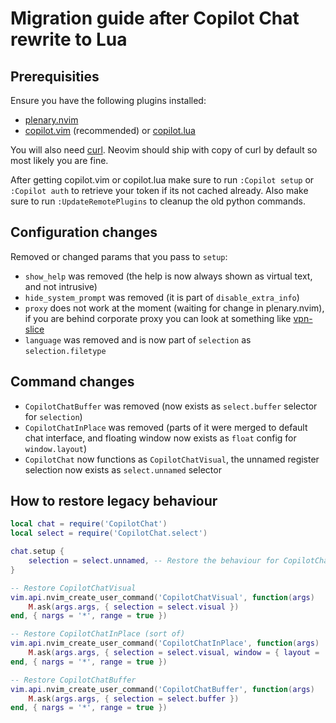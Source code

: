 # Migration guide after Copilot Chat rewrite to Lua

## Prerequisities

Ensure you have the following plugins installed:

- [plenary.nvim](https://github.com/nvim-lua/plenary.nvim)
- [copilot.vim](https://github.com/github/copilot.vim) (recommended) or [copilot.lua](https://github.com/zbirenbaum/copilot.lua)

You will also need [curl](https://curl.se/). Neovim should ship with copy of curl by default so most likely you are fine.

After getting copilot.vim or copilot.lua make sure to run `:Copilot setup` or `:Copilot auth` to retrieve your token if its not cached already.
Also make sure to run `:UpdateRemotePlugins` to cleanup the old python commands.

## Configuration changes

Removed or changed params that you pass to `setup`:

- `show_help` was removed (the help is now always shown as virtual text, and not intrusive)
- `hide_system_prompt` was removed (it is part of `disable_extra_info`)
- `proxy` does not work at the moment (waiting for change in plenary.nvim), if you are behind corporate proxy you can look at something like [vpn-slice](https://github.com/dlenski/vpn-slice)
- `language` was removed and is now part of `selection` as `selection.filetype`

## Command changes

- `CopilotChatBuffer` was removed (now exists as `select.buffer` selector for `selection`)
- `CopilotChatInPlace` was removed (parts of it were merged to default chat interface, and floating window now exists as `float` config for `window.layout`)
- `CopilotChat` now functions as `CopilotChatVisual`, the unnamed register selection now exists as `select.unnamed` selector

## How to restore legacy behaviour

```lua
local chat = require('CopilotChat')
local select = require('CopilotChat.select')

chat.setup {
    selection = select.unnamed, -- Restore the behaviour for CopilotChat to use unnamed register by default
}

-- Restore CopilotChatVisual
vim.api.nvim_create_user_command('CopilotChatVisual', function(args)
    M.ask(args.args, { selection = select.visual })
end, { nargs = '*', range = true })

-- Restore CopilotChatInPlace (sort of)
vim.api.nvim_create_user_command('CopilotChatInPlace', function(args)
    M.ask(args.args, { selection = select.visual, window = { layout = 'float' } })
end, { nargs = '*', range = true })

-- Restore CopilotChatBuffer
vim.api.nvim_create_user_command('CopilotChatBuffer', function(args)
    M.ask(args.args, { selection = select.buffer })
end, { nargs = '*', range = true })
```
